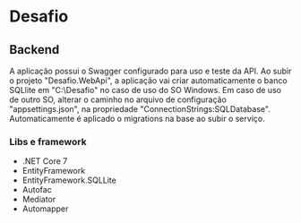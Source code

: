 # Desafio

## Backend
A aplicação possui o Swagger configurado para uso e teste da API.
Ao subir o projeto "Desafio.WebApi", a aplicação vai criar automaticamente o banco SQLlite em "C:\Desafio" no caso de uso do SO Windows.
Em caso de uso de outro SO, alterar o caminho no arquivo de configuração "appsettings.json", na propriedade "ConnectionStrings:SQLDatabase".
Automaticamente é aplicado o migrations na base ao subir o serviço.

### Libs e framework
- .NET Core 7
- EntityFramework
- EntityFramework.SQLLite
- Autofac
- Mediator
- Automapper

